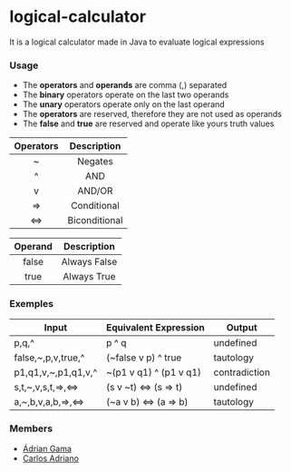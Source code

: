 # logical-calculator
It is a logical calculator made in Java to evaluate logical expressions

### Usage
  - The __operators__ and __operands__ are comma (,) separated
  - The __binary__ operators operate on the last two operands
  - The __unary__ operators operate only on the last operand
  - The __operators__ are reserved, therefore they are not used as operands
  - The __false__ and __true__ are reserved and operate like yours truth values

  |Operators  |Description   |
  |:---------:|:------------:|
  |~          |Negates       |
  |^          |AND           |
  |v          |AND/OR        |
  |=>         |Conditional   |
  |<=>        |Biconditional |

  |Operand    |Description       |
  |:---------:|:----------------:|
  |false      |Always False      |
  |true       |Always True       |

### Exemples
  |Input                |Equivalent Expression  |Output        |
  |---------------------|-----------------------|--------------|
  |p,q,^                |p ^ q                  |undefined     |
  |false,~,p,v,true,^   |(~false v p) ^ true    |tautology     |
  |p1,q1,v,~,p1,q1,v,^  |~(p1 v q1) ^ (p1 v q1) |contradiction |
  |s,t,~,v,s,t,=>,<=>   |(s v ~t) <=> (s => t)  |undefined     |
  |a,~,b,v,a,b,=>,<=>   |(~a v b) <=> (a => b)  |tautology     |

### Members
  - [Ádrian Gama](https://github.com/jusqua)
  - [Carlos Adriano](https://github.com/biribas)

